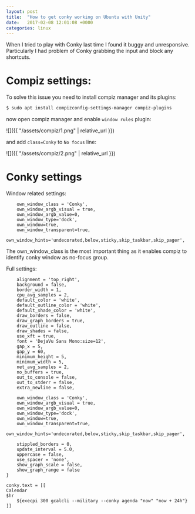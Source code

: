 ```yaml
---
layout: post
title:  "How to get conky working on Ubuntu with Unity"
date:   2017-02-08 12:01:08 +0000
categories: linux
---
```


When I tried to play with Conky last time I found it buggy and unresponsive. 
Particularly I had problem of Conky grabbing the input and block any shortcuts. 

# Compiz settings:

To solve this issue you need to install compiz manager and its plugins:

```bash
$ sudo apt install compizconfig-settings-manager compiz-plugins
```

now open compiz manager and enable ``window rules`` plugin:

![]({{ "/assets/compiz/1.png" | relative_url }})

and add ``class=Conky`` to ``No focus`` line:

![]({{ "/assets/compiz/2.png" | relative_url }})


# Conky settings

Window related settings:

```
	own_window_class = 'Conky',
	own_window_argb_visual = true,
	own_window_argb_value=0,
	own_window_type='dock',
	own_window=true,
	own_window_transparent=true,
	own_window_hints='undecorated,below,sticky,skip_taskbar,skip_pager',

```
The own_window_class is the most important thing as it enables compiz to identify conky window as no-focus group.



Full settings:

```conky.config = {
	alignment = 'top_right',
	background = false,
	border_width = 1,
	cpu_avg_samples = 2,
	default_color = 'white',
	default_outline_color = 'white',
	default_shade_color = 'white',
	draw_borders = false,
	draw_graph_borders = true,
	draw_outline = false,
	draw_shades = false,
	use_xft = true,
	font = 'DejaVu Sans Mono:size=12',
	gap_x = 5,
	gap_y = 60,
	minimum_height = 5,
	minimum_width = 5,
	net_avg_samples = 2,
	no_buffers = true,
	out_to_console = false,
	out_to_stderr = false,
	extra_newline = false,

	own_window_class = 'Conky',
	own_window_argb_visual = true,
	own_window_argb_value=0,
	own_window_type='dock',
	own_window=true,
	own_window_transparent=true,
	own_window_hints='undecorated,below,sticky,skip_taskbar,skip_pager',

	stippled_borders = 0,
	update_interval = 5.0,
	uppercase = false,
	use_spacer = 'none',
	show_graph_scale = false,
	show_graph_range = false
}

conky.text = [[
Calendar
$hr
	${execpi 300 gcalcli --military --conky agenda "now" "now + 24h"}
]]
```